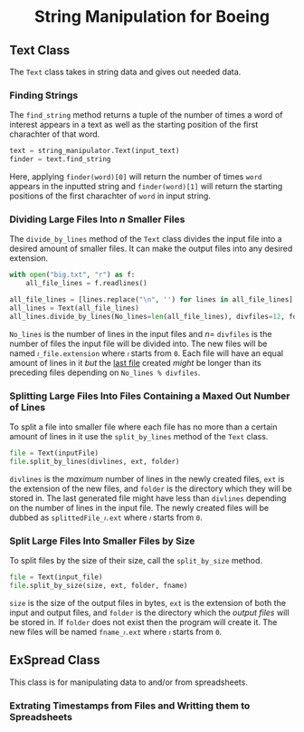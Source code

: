 # <p align="center"> String Manipulation for Boeing </p>     <!--github version not HTML-->

## Text Class

The `Text` class takes in string data and gives out needed data.

### Finding Strings

The `find_string` method returns a tuple of the number of times a word of interest appears in a text as well as the starting position of the first charachter of that word.

<!--# https://www.askpython.com/python/examples/read-file-as-string-in-python-->
```python
text = string_manipulator.Text(input_text)
finder = text.find_string
```

Here, applying `finder(word)[0]` will return the number of times `word` appears in the inputted string and `finder(word)[1]` will return the starting positions of the first charachter of `word` in input string. <br>

### Dividing Large Files Into $n$ Smaller Files

The `divide_by_lines` method of the `Text` class divides the input file into a desired amount of smaller files. It can make the output files into any desired extension.

```python
with open("big.txt", "r") as f:
    all_file_lines = f.readlines()

all_file_lines = [lines.replace("\n", '') for lines in all_file_lines]
all_lines = Text(all_file_lines)
all_lines.divide_by_lines(No_lines=len(all_file_lines), divfiles=12, folder='nfiles', ext='dat')
```

`No_lines` is the number of lines in the input files and $n =$ `divfiles` is the number of files the input file will be divided into. The new files will be named `𝚤_file.extension` where `𝚤` starts from `0`. Each file will have an equal amount of lines in it *but* the <ins>last file</ins> created *might* be longer than its preceding files depending on `No_lines % divfiles`. <br>

### Splitting Large Files Into Files Containing a Maxed Out Number of Lines

To split a file into smaller file where each file has no more than a certain amount of lines in it use the `split_by_lines` method of the `Text` class. 

```python
file = Text(inputFile)
file.split_by_lines(divlines, ext, folder)
```

`divlines` is the *maximum* number of lines in the newly created files, `ext` is the extension of the new files, and `folder` is the directory which they will be stored in. The last generated file might have less than `divlines` depending on the number of lines in the input file. The newly created files will be dubbed as `splittedFile_𝚤.ext` where `𝚤` starts from `0`. <br>

### Split Large Files Into Smaller Files by Size

To split files by the size of their size, call the `split_by_size` method. 

```python
file = Text(input_file)
file.split_by_size(size, ext, folder, fname)
```
`size` is the size of the output files in bytes, `ext` is the extension of both the input and output files, and `folder` is the directory which the *output files* will be stored in. If `folder` does not exist then the program will create it. The new files will be named `fname_𝚤.ext` where `𝚤` starts from `0`. <br>


## ExSpread Class

This class is for manipulating data to and/or from spreadsheets.

### Extrating Timestamps from Files and Writting them to Spreadsheets
